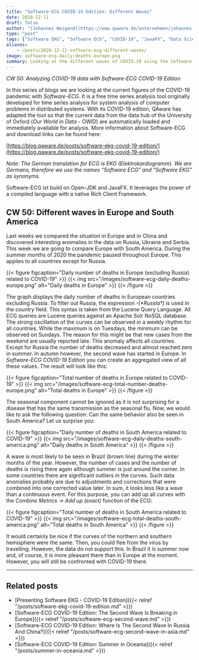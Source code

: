 ```yaml
---
title: "Software-ECG COVID-19 Edition: Different Waves"
date: 2020-12-11
draft: false
author: "[Johannes Weigend](https://www.qaware.de/unternehmen/johannes-weigend/) & [Karl Herzog](https://github.com/herzogk)"
type: "post"
tags: ["Software EKG", "Software ECG", "COVID-19", "JavaFX", "Data Science", "Data Analytics"]
aliases:
    - /posts/2020-12-11-software-ecg-different-waves/
image: software-ecg-daily-deaths-europe.png
summary: Looking at the different waves of COVID-19 using the Software-ECG.
---
```


*CW 50: Analyzing COVID-19 data with Software-ECG COVID-19 Edition*

In this series of blogs we are looking at the current figures of the COVID-19 pandemic with *Software-ECG*. It is a free time series analysis tool originally developed for time series analysis for system analysis of computer problems in distributed systems. With its COVID-19 edition, QAware has adapted the tool so that the current data from the data hub of the University of Oxford (*Our World in Data* - OWID) are automatically loaded and immediately available for analysis. More information about Software-ECG and download links can be found here:

[https://blog.qaware.de/posts/software-ekg-covid-19-edition/](https://blog.qaware.de/posts/software-ekg-covid-19-edition/)

*Note: The German translation for ECG is EKG (Elektrokardiogramm). We are Germans, therefore we use the names “Software ECG” and “Software EKG” as synonyms.*

 Software-ECG ist build on Open-JDK and JavaFX. It leverages the power of a compiled language with a native Rich Client Framework.

 ## CW 50: Different waves in Europe and South America

Last weeks we compared the situation in Europe and in China and discovered interesting anomalies in the data on Russia, Ukraine and Serbia. This week we are going to compare Europe with South America. During the summer months of 2020 the pandemic paused throughout Europe. This applies to all countries except for Russia.

{{< figure figcaption="Daily number of deaths in Europe (excluding Russia) related to COVID-19" >}}
  {{< img src="/images/software-ecg-daily-deaths-europe.png" alt="Daily deaths in Europe" >}}
{{< /figure >}}

The graph displays the daily number of deaths in European countries excluding Russia. To filter out Russia, the expression *-(\*Russia\*)* is used in the country field. This syntax is taken from the Lucene Query Language. All ECG queries are Lucene queries against an Apache Solr NoSQL database.
The strong oscillation of the curves can be observed in a weekly rhythm for all countries. While the maximum is on Tuesdays, the minimum can be observed on Sundays. The reason for this might be that new cases from the weekend are usually reported late. This anomaly affects all countries.
Except for Russia the number of deaths decreased and almost reached zero in summer. In autumn however, the second wave has started in Europe. In *Software-ECG COVID-19 Edition* you can create an aggregated view of all these values. The result will look like this:

{{< figure figcaption="Total number of deaths in Europe related to COVID-19" >}}
  {{< img src="/images/software-ecg-total-number-deaths-europe.png" alt="Total deaths in Europe" >}}
{{< /figure >}}

The seasonal component cannot be ignored as it is not surprising for a disease that has the same transmission as the seasonal flu. Now, we would like to ask the following question: Can the same behavior also be seen in South America? Let us surprise you:

{{< figure figcaption="Daily number of deaths in South America related to COVID-19" >}}
  {{< img src="/images/software-ecg-daily-deaths-south-america.png" alt="Daily deaths in South America" >}}
{{< /figure >}}

A wave is most likely to be seen in Brazil (brown line) during the winter months of the year. However, the number of cases and the number of deaths is rising there again although summer is just around the corner. In some countries there are significant outliers in the curves. Such data anomalies probably are due to adjustments and corrections that were combined into one corrected value later. In sum, it looks less like a wave than a continuous event. For this purpose, you can add up all curves with the *Combine Metrics -> Add up (exact)* function of the ECG:

{{< figure figcaption="Total number of deaths in South America related to COVID-19" >}}
  {{< img src="/images/software-ecg-total-deaths-south-america.png" alt="Total deaths in South America" >}}
{{< /figure >}}

It would certainly be nice if the curves of the northern and southern hemisphere were the same. Then, you could flee from the virus by travelling. However, the data do not support this. In Brazil it is summer now and, of course, it is more pleasant there than in Europe at the moment. However, you will still be confronted with COVID-19 there.

----

## Related posts

* [Presenting Software EKG - COVID-19 Edition]({{< relref "/posts/software-ekg-covid-19-edition.md" >}})
* [Software-ECG COVID-19 Edition: The Second Wave Is Breaking in Europe]({{< relref "/posts/software-ecg-second-wave.md" >}})
* [Software-ECG COVID-19 Edition: Where Is The Second Wave In Russia And China?]({{< relref "/posts/software-ecg-second-wave-in-asia.md" >}})
* [Software-ECG COVID-19 Edition: Summer in Oceania]({{< relref "/posts/summer-in-oceania.md" >}})